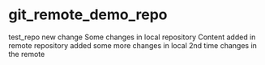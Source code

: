 # git_remote_demo_repo
test_repo
new change
Some changes in local repository
Content added in remote repository
added some more changes in local
2nd time changes in the remote
